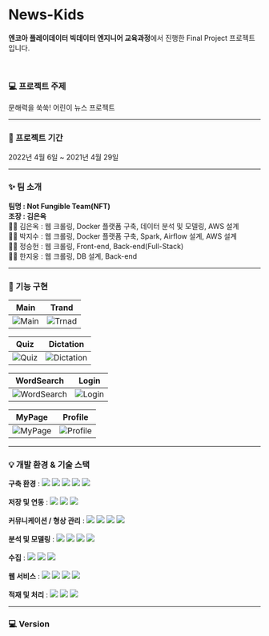 # News-Kids

**엔코아 플레이데이터 빅데이터 엔지니어 교육과정**에서 진행한 Final Project 프로젝트입니다.

</br>

### 💻 프로젝트 주제

문해력을 쑥쑥! 어린이 뉴스 프로젝트

----

### 📆 프로젝트 기간

2022년 4월 6일 ~ 2021년 4월 29일

----

### ✨ 팀 소개

**팀명 : Not Fungible Team(NFT)** \
**조장 : 김은옥** \
👩‍💻 김은옥 : 웹 크롤링, Docker 플랫폼 구축, 데이터 분석 및 모델링, AWS 설계 \
👨‍💻 박지수 : 웹 크롤링, Docker 플랫폼 구축, Spark, Airflow 설계, AWS 설계 \
👨‍💻 정승헌 : 웹 크롤링, Front-end, Back-end(Full-Stack) \
👨‍💻 한지웅 : 웹 크롤링,  DB 설계, Back-end

----

### 🎨 기능 구현

|Main |Trand|
| ------------------| ---------------- |
|![Main](https://user-images.githubusercontent.com/96277148/165837038-e52a3306-53b5-45e0-84d8-1f1bfd4b4ad0.png)|![Trnad](https://user-images.githubusercontent.com/96277148/165837077-dc0ba329-f6fa-485b-bb3a-f0081ccba848.png)|

|Quiz |Dictation|
| ------------------| ---------------- |
|![Quiz](https://user-images.githubusercontent.com/96277148/165837270-13c2d4e0-76b7-47e8-8382-00488528feaa.png)|![Dictation](https://user-images.githubusercontent.com/96277148/165837288-7c29ccd3-09c8-4f8a-aa60-9466bd13f2c1.png)|

|WordSearch|Login|
| ------------------| ---------------- |
|![WordSearch](https://user-images.githubusercontent.com/96277148/165837319-a055eeef-043f-4b8b-bbc3-084c8489069d.png)|![Login](https://user-images.githubusercontent.com/96277148/165837332-2c0da53a-9b37-4aff-a769-9f3c177dd373.png)|

|MyPage |Profile|
| ------------------| ---------------- |
|![MyPage](https://user-images.githubusercontent.com/96277148/165837373-39d5e32c-1ffc-47ec-8109-748f1466cc32.png)|![Profile](https://user-images.githubusercontent.com/96277148/165837390-9d20e5db-b00f-4679-9aa1-7a1d3e5785cc.png)|

----

### 💡 개발 환경 & 기술 스택

**구축 환경** :
<img src="https://img.shields.io/badge/macOS-7D929E??style=plastic&logo=macOS&logoColor=000000"/>
<img src="https://img.shields.io/badge/Windows-7D929E??style=plastic&logo=Windows&logoColor=0078D6"/>
<img src="https://img.shields.io/badge/Amazon AWS-7D929E??style=plastic&logo=Amazon AWS&logoColor=232F3E"/>
<img src="https://img.shields.io/badge/EC2-7D929E??style=plastic&logo=Amazon AWS&logoColor=232F3E"/>
<img src="https://img.shields.io/badge/Ubuntu-7D929E??style=plastic&logo=Ubuntu&logoColor=E95420"/></br>
</br>
**저장 및 연동** : 
<img src="https://img.shields.io/badge/Amazon S3-7D929E??style=flat-square&logo=Amazon S3&logoColor=569A31"/>
<img src="https://img.shields.io/badge/MySQL-7D929E??style=flat-square&logo=MySQL&logoColor=4479A1"/>
<img src="https://img.shields.io/badge/Amazon RDS-7D929E??style=flat-square&logo=Amazon AWS&logoColor=232F3E"/></br>
</br>
**커뮤니케이션 / 형상 관리** :
<img src="https://img.shields.io/badge/GitHub-7D929E??style=flat-square&logo=GitHub&logoColor=181717"/>
<img src="https://img.shields.io/badge/Notion-7D929E??style=flat-square&logo=Notion&logoColor=000000"/>
<img src="https://img.shields.io/badge/Slack-7D929E??style=flat-square&logo=Slack&logoColor=4A154B"/>
<img src="https://img.shields.io/badge/Zoom-7D929E??style=flat-square&logo=Zoom&logoColor=2D8CFF"/></br>
</br>
**분석 및 모델링** :
<img src="https://img.shields.io/badge/KoNLPy-7D929E??style=plastic&logo=&logoColor="/>
<img src="https://img.shields.io/badge/Pandas-7D929E??style=plastic&logo=pandas&logoColor=150458"/>
<img src="https://img.shields.io/badge/Jupyter-7D929E??style=plastic&logo=Jupyter&logoColor=F37626"/>
<img src="https://img.shields.io/badge/Google AI-7D929E??style=plastic&logo=Google&logoColor=4285F4"/></br>
</br>
**수집** : 
<img src="https://img.shields.io/badge/Scrapy-7D929E??style=plastic&logo=&logoColor="/>
<img src="https://img.shields.io/badge/Beautifulsoup-7D929E??style=plastic&logo=&logoColor="/>
<img src="https://img.shields.io/badge/Selenium-7D929E??style=plastic&logo=Selenium&logoColor=43B02A"/></br>
</br>
**웹 서비스** :
<img src="https://img.shields.io/badge/Django-7D929E??style=plastic&logo=Django&logoColor=092E20"/>
<img src="https://img.shields.io/badge/React-7D929E??style=plastic&logo=React&logoColor=61DAFB"/>
<img src="https://img.shields.io/badge/Axios-7D929E??style=plastic&logo=&logoColor="/>
<img src="https://img.shields.io/badge/JWT-7D929E??style=plastic&logo=&logoColor="/></br>
</br>
**적재 및 처리** :
<img src="https://img.shields.io/badge/Apache Airflow-7D929E??style=plastic&logo=Apache Airflow&logoColor=017CEE"/>
<img src="https://img.shields.io/badge/Apache Spark-7D929E??style=plastic&logo=Apache Spark&logoColor=E25A1C"/>
<img src="https://img.shields.io/badge/Apache%20Hadoop%20Yarn-7D929E??style=plastic&logo=Apache%20Hadoop&logoColor=66CCFF"/></br>

----

### 💻 Version
